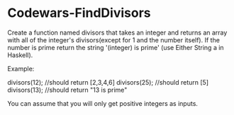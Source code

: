 # Codewars-FindDivisors

Create a function named divisors that takes an integer and returns an array with all of the integer's divisors(except for 1 and the number itself). If the number is prime return the string '(integer) is prime' (use Either String a in Haskell).

Example:

divisors(12); //should return [2,3,4,6]
divisors(25); //should return [5]
divisors(13); //should return "13 is prime"

You can assume that you will only get positive integers as inputs.
